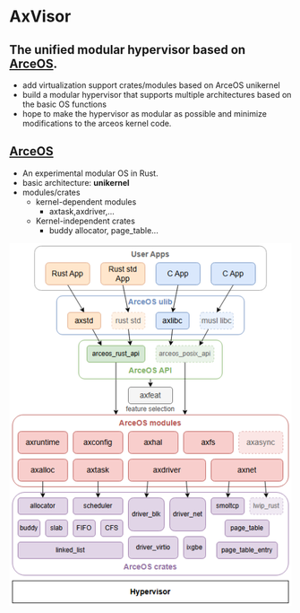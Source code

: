 # AxVisor

## The unified modular hypervisor based on [ArceOS](https://github.com/arceos-org/arceos).

* add virtualization support crates/modules based on ArceOS unikernel
* build a modular hypervisor that supports multiple architectures based on the basic OS functions
* hope to make the hypervisor as modular as possible and minimize modifications to the arceos kernel code.

## [ArceOS](https://github.com/arceos-org/arceos)

* An experimental modular OS in Rust.
* basic architecture: **unikernel**
* modules/crates
    * kernel-dependent modules
        * axtask,axdriver,...
    * Kernel-independent crates
        * buddy allocator, page_table...

![](./assets/arceos.png)
